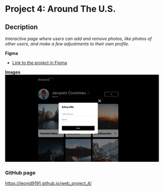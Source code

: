 # Project 4: Around The U.S.

## Decription

*Interactive page where users can add and remove photos, like photos of other users, and make a few adjustments to their own profile.*

**Figma**

* [Link to the project in Figma](https://www.figma.com/file/SurN1jaeEQIhuZEDMhmWWf/Sprint-4-Around-The-U.S.-desktop-mobile?node-id=0%3A1)

**Images**
![Alt text](./images/form%20popup.png "popup") 

### GitHub page

https://leonid9191.github.io/web_project_4/